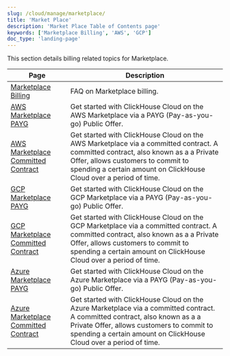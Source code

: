 ```yaml
---
slug: /cloud/manage/marketplace/
title: 'Market Place'
description: 'Market Place Table of Contents page'
keywords: ['Marketplace Billing', 'AWS', 'GCP']
doc_type: 'landing-page'
---
```


This section details billing related topics for Marketplace.

| Page                                                                                                                | Description                                                                                                                                                                                                                                    |
|---------------------------------------------------------------------------------------------------------------------|------------------------------------------------------------------------------------------------------------------------------------------------------------------------------------------------------------------------------------------------|
| [Marketplace Billing](/cloud/marketplace/marketplace-billing)                                               | FAQ on Marketplace billing.                                                                                                                                                                                                                    |
| [AWS Marketplace PAYG](/cloud/billing/marketplace/aws-marketplace-payg)                                     | Get started with ClickHouse Cloud on the AWS Marketplace via a PAYG (Pay-as-you-go) Public Offer.                                                                                                                                              |
| [AWS Marketplace Committed Contract](/cloud/billing/marketplace/aws-marketplace-committed-contract)         | Get started with ClickHouse Cloud on the AWS Marketplace via a committed contract. A committed contract, also known as a a Private Offer, allows customers to commit to spending a certain amount on ClickHouse Cloud over a period of time.   |
| [GCP Marketplace PAYG](/cloud/billing/marketplace/gcp-marketplace-payg)                                     | Get started with ClickHouse Cloud on the GCP Marketplace via a PAYG (Pay-as-you-go) Public Offer.                                                                                                                                              |
| [GCP Marketplace Committed Contract](/cloud/billing/marketplace/gcp-marketplace-committed-contract)         | Get started with ClickHouse Cloud on the GCP Marketplace via a committed contract. A committed contract, also known as a a Private Offer, allows customers to commit to spending a certain amount on ClickHouse Cloud over a period of time.   |
| [Azure Marketplace PAYG](/cloud/billing/marketplace/azure-marketplace-payg)                                 | Get started with ClickHouse Cloud on the Azure Marketplace via a PAYG (Pay-as-you-go) Public Offer.                                                                                                                                            |
| [Azure Marketplace Committed Contract](/cloud/billing/marketplace/azure-marketplace-committed-contract)     | Get started with ClickHouse Cloud on the Azure Marketplace via a committed contract. A committed contract, also known as a a Private Offer, allows customers to commit to spending a certain amount on ClickHouse Cloud over a period of time. |
